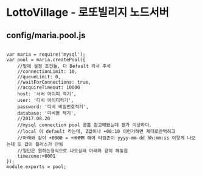 LottoVillage - 로또빌리지 노드서버
============

config/maria.pool.js
-----------------
<pre><code>
var maria = require('mysql');
var pool = maria.createPool({
    //밑에 설정 조건들, 다 Default 라서 주석
    //connectionLimit: 10,
    //queueLimit: 0,
    //waitForConnections: true,
    //acquireTimeout: 10000
    host: '서버 아이피 적기',
    user: '디비 아이디적기',
    password: '디비 비밀번호적기',
    database: '디비명 적기',
    //2017.08.20
    //mysql connection pool 공홈 참고해봤는데 뭔가 이상하다.
    //local 이 default 라는데, Z값이나 +00:10 이런거하면 제대로안먹히고
    //아래와 같이 +0000 = +HHMM 해야 타임존이 yyyy-mm-dd hh:mm:ss 이렇게 나오는데 또 값이 플러스가 안됨
    //일단은 원하는형식으로 나오길래 아래와 같이 해놓음
    timezone:+0001
});
module.exports = pool;
</code></pre>
